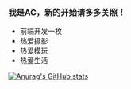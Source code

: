 ### 我是AC，新的开始请多多关照！

* 前端开发一枚
* 热爱摄影
* 热爱模玩
* 热爱生活

[![Anurag's GitHub stats](https://github-readme-stats.vercel.app/api?username=speedzero)](https://github.com/anuraghazra/github-readme-stats)